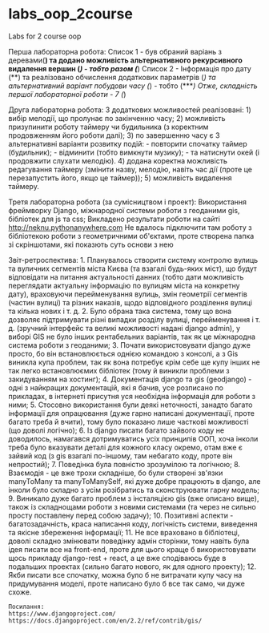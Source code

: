 # labs_oop_2course
Labs for 2 course oop

Перша лабораторна робота:
  Список 1 - був обраний варіань з деревами(**) та додано можливість альтернативного рекурсивного видалення вершин (*) - тобто разом (***)
  Список 2 - Інформація про дату (**) та реалізовано обчислення додаткових параметрів (*) та альтернативний варіант побудови часу (*) - тобто (****)
Отже, складність першої лабораторної роботи - 7 (*)

Друга лабораторна робота:
  З додаткових можливостей реалізовані:
    1) вибір мелодії, що пролунає по закінченню часу;
    2) можливість призупинити роботу таймеру чи будильника (з коректним продовженням його роботи далі);
    3) по завершенню часу є 3 альтернативні варіанти розвитку подій:
      - повторити спочатку таймер (будильник);
      - відминити (тобто вимкнути музику);
      - та натиснути окей (і продовжити слухати мелодію).
    4) додана коректна можливість редагування таймеру (змінити назву, мелодію, навіть час дії (проте це перезапустить його, якщо це таймер));
    5) можливість видалення таймеру.
    
Третя лабораторна робота (за сумісництвом і проект):
  Використання фреймворку Django, міжнародної системи роботи з геоданими gis, бібліотек для js та сss;
  Викладено результати роботи на сайті http://neknu.pythonanywhere.com
  Не вдалось підключити там роботу з бібліотекою роботи з геометричними об'єктами, проте створена папка зі скріншотами, які показють суть основи з нею
  
  Звіт-ретроспектива:
    1. Планувалось створити систему контролю вулиць та вуличних сегментів міста Києва (та взагалі будь-яких міст), що будут відповідати на питання
    актуальності данних (тобто дати можливість переглядати актуальну інформацію по вулицям міста на конкретну дату), враховуючи перейменування
    вулиць, змін геометрії сегментів (частин вулиці) та різних наказів, щодо відповідного розділення вулиці та кілька нових і т. д.
    2. Було обрана така система, тому що вона дозволяє підтримувати різні випадки розділу вулиці, перейменування і т. д. (зручний інтерфейс
    та великі можливості надані django admin), у виборі GIS не було інших рентабельних варіантів, так як це міжнародна система роботи з геоданими;
    3. Почати використовувати django дуже просто, бо він встановлюється однією командою з консолі, а з Gis виникла купа проблем, так як вона
    потребує крім себе ще купу інших не так легко встановлюємих бібліотек (тому й виникли проблеми з закидуванням на хостинг);
    4. Документація django та gis (geodjango) - одні з найкращих документацій, які я бачив, усе розписано по прикладах, в інтернеті присутня 
    уся необхідна інформація для роботи з ними;
    5. Стосовно використання були деякі неточності, занадто багато інформації для опрацювання (дуже гарно написані документації, проте багато
    треба й вчити), тому було показано лише часткові можливості (що доволі логічно);
    6. Із django писати багато зайвого коду не доводилось, намагався дотримуватись усіх принципів ООП, хоча інколи треба було вказувати деталі
    для кожного класу окремо, отам вже є зайвий код (з gis взагалі по-іншому, там небагато коду, проте він непростий);
    7. Поведінка була повністю зрозумілою та логічною;
    8. Взаємодія - це вже трохи складніше, бо були створені зв'язки manyToMany та manyToManySelf, які дуже добре працюють в django, але 
    інколи було складно з усім розібратись та сконструювати гарну модель;
    9. Виникало дуже багато проблем з інсталяцією gis (вже описано вище), також із складнощами роботи з новими системами (та через не сильно 
    просту поставлену перед собою задачу);
    10. Позитивні аспекти - багатозадачність, краса написання коду, логічність системи, виведення та якісне збереження інформації;
    11. Не все враховано в бібліотеці, доволі складно змінювати поведінку адмін сторінки, тому навіть була ідея писати все на front-end, проте
    для цього краще б використовувати щось прикладу django-rest + react, а це вже сподіваюсь буде в подальших проектах (сильно багато нового,
    як для одного проекту);
    12. Якби писати все спочатку, можна було б не витрачати купу часу на придумування моделі, проте написано було б все так само, чи дуже схоже.
    
    Посилання:
    https://www.djangoproject.com/
    https://docs.djangoproject.com/en/2.2/ref/contrib/gis/
